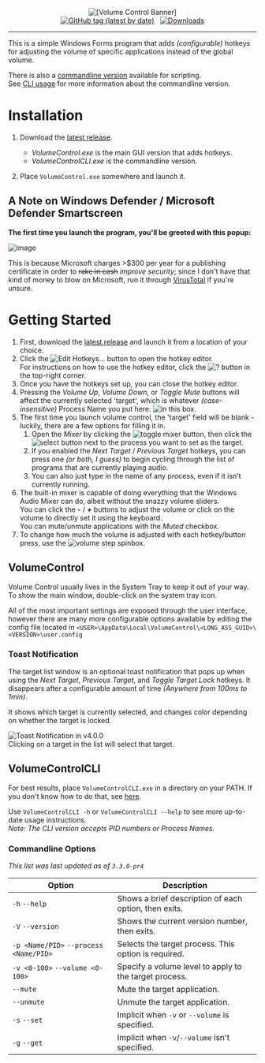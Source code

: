 <p align="center">
<img alt="[Volume Control Banner]" src="https://i.imgur.com/rMbNIhU.png"><br/>
<a href="https://github.com/radj307/volume-control/releases"><img alt="GitHub tag (latest by date)" src="https://img.shields.io/github/v/tag/radj307/volume-control?color=e8e8e7&label=Latest%20Version&logo=github&logoColor=e8e8e7&style=for-the-badge"></a>&nbsp;&nbsp;&nbsp;<a href="https://github.com/radj307/volume-control/releases"><img alt="Downloads" src="https://img.shields.io/github/downloads/radj307/volume-control/total?color=e8e8e7&logo=github&logoColor=e8e8e7&style=for-the-badge"></a>
 <br /> 
</p>

***

This is a simple Windows Forms program that adds _(configurable)_ hotkeys for adjusting the volume of specific applications instead of the global volume.

There is also a [commandline version](https://github.com/radj307/volume-control/releases/tag/3.3.4.1) available for scripting.  
See [CLI usage](https://github.com/radj307/volume-control#volumecontrolcli) for more information about the commandline version.


# Installation
 1. Download the [latest release](https://github.com/radj307/volume-control/releases).    
    - _VolumeControl.exe_ is the main GUI version that adds hotkeys.
    - _VolumeControlCLI.exe_ is the commandline version.  

 2. Place `VolumeControl.exe` somewhere and launch it.  

## A Note on Windows Defender / Microsoft Defender Smartscreen
__The first time you launch the program, you'll be greeted with this popup:__  

![image](https://user-images.githubusercontent.com/1927798/161876965-4092ec80-3302-45c5-8e9d-9668b27081f9.png)

This is because Microsoft charges >$300 per year for a publishing certificate in order to ~~rake in cash~~ _improve security_; since I don't have that kind of money to blow on Microsoft, run it through [VirusTotal](https://www.virustotal.com/gui/home/upload) if you're unsure.


# Getting Started
 1. First, download the [latest release](https://github.com/radj307/volume-control/releases) and launch it from a location of your choice.
 2. Click the ![Edit Hotkeys...](https://user-images.githubusercontent.com/1927798/161868661-4723424d-f3df-4665-b22a-3e15b5ef22b0.png) button to open the hotkey editor.  
    For instructions on how to use the hotkey editor, click the ![?](https://user-images.githubusercontent.com/1927798/161875057-c9cc4aef-3b3e-4248-a0a9-f5cf14e12b9a.png) button in the top-right corner.
 3. Once you have the hotkeys set up, you can close the hotkey editor.  
 4. Pressing the _Volume Up_, _Volume Down_, or _Toggle Mute_ buttons will affect the currently selected 'target', which is whatever _(case-insensitive)_ Process Name you put here: ![in this box](https://user-images.githubusercontent.com/1927798/161877354-9219c68e-eba5-40d1-bdf8-1d78487dd045.png).  
 5. The first time you launch volume control, the 'target' field will be blank - luckily, there are a few options for filling it in.
    1. Open the _Mixer_ by clicking the ![toggle mixer](https://user-images.githubusercontent.com/1927798/161878001-7e1b02af-ae5f-43df-8674-82518f7f12e7.png) button, then click the ![select](https://user-images.githubusercontent.com/1927798/161878224-6653f7ea-bccc-485b-9d97-de42d4acd588.png) button next to the process you want to set as the target.
    2. If you enabled the _Next Target_ / _Previous Target_ hotkeys, you can press one _(or both, I guess)_ to begin cycling through the list of programs that are currently playing audio.
    3. You can also just type in the name of any process, even if it isn't currently running.
 6. The built-in mixer is capable of doing everything that the Windows Audio Mixer can do, albeit without the snazzy volume sliders.  
    You can click the ___-___ / ___+___ buttons to adjust the volume or click on the volume to directly set it using the keyboard.  
    You can mute/unmute applications with the _Muted_ checkbox.
 7. To change how much the volume is adjusted with each hotkey/button press, use the ![volume step](https://i.imgur.com/exEliKh.png) spinbox.

## VolumeControl
Volume Control usually lives in the System Tray to keep it out of your way.  
To show the main window, double-click on the system tray icon.  

All of the most important settings are exposed through the user interface, however there are many more configurable options available by editing the config file located in `<USER>\AppData\Local\VolumeControl\<LONG_ASS_GUID>\<VERSION>\user.config`

### Toast Notification
The target list window is an optional toast notification that pops up when using the _Next Target_, _Previous Target_, and _Toggle Target Lock_ hotkeys. It disappears after a configurable amount of time _(Anywhere from 100ms to 1min)_.

It shows which target is currently selected, and changes color depending on whether the target is locked.

![Toast Notification in v4.0.0](https://i.imgur.com/IiXC3Co.png)  
Clicking on a target in the list will select that target.

## VolumeControlCLI
For best results, place `VolumeControlCLI.exe` in a directory on your PATH. If you don't know how to do that, see [here](https://stackoverflow.com/a/44272417/8705305).  

Use `VolumeControlCLI -h` or `VolumeControlCLI --help` to see more up-to-date usage instructions.  
_Note: The CLI version accepts PID numbers or Process Names._

### Commandline Options
_This list was last updated as of `3.3.0-pr4`_

| Option                                  | Description                                            |
|-----------------------------------------|--------------------------------------------------------|
| `-h`  `--help`                          | Shows a brief description of each option, then exits.  |
| `-V`  `--version`                       | Shows the current version number, then exits.          |
| `-p <Name/PID>`  `--process <Name/PID>` | Selects the target process. This option is required.   |
| `-v <0-100>`  `--volume <0-100>`        | Specify a volume level to apply to the target process. |
| `--mute`                                |  Mute the target application.                          |
| `--unmute`                              | Unmute the target application.                         |
| `-s`  `--set`                           | Implicit when `-v` or `--volume` is specified.         |
| `-g`  `--get`                           | Implicit when `-v`/`--volume` isn't specified.         |
